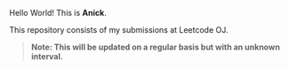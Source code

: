 
Hello World!
This is **Anick**.

This repository consists of my submissions at Leetcode OJ.

> **Note: This will be updated on a regular basis but with an unknown interval.**


